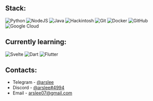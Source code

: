## Stack: 
![Python](https://img.shields.io/badge/-Python-3572a5?style=flat-square&logo=python&logoColor=white) ![NodeJS](https://img.shields.io/badge/-Node.JS-026E00?style=flat-square&logo=node.js&logoColor=white) ![Java](https://img.shields.io/badge/-Java-b07219?style=flat-square&logo=java&logoColor=white) ![Hackintosh](https://shields.io/badge/Hackintosh-grey?logo=apple&style=flat-square) ![Git](https://img.shields.io/badge/-Git-F44D27?style=flat-square&logo=git&logoColor=white) ![Docker](https://img.shields.io/badge/-Docker-24B8EB?style=flat-square&logo=docker&logoColor=white) ![GitHub](https://img.shields.io/badge/-GitHub-24292E?style=flat-square&logo=github&logoColor=white) ![Google Cloud](https://shields.io/badge/Google%20Cloud-blue?logo=google-cloud&style=flat-square&logoColor=white)
## Currently learning:
![Svelte](https://shields.io/badge/Svelte-F03C0A?logo=svelte&style=flat-square&logoColor=white) ![Dart](https://shields.io/badge/Dart-blue?logo=dart&style=flat-square) ![Flutter](https://shields.io/badge/Flutter-02569b?logo=flutter&style=flat-square)

## Contacts:
* Telegram - [@arslee](https://t.me/arslee)
* Discord - [@arslee#4994](https://dsc.bio/ars)
* Email - [arslee07@gmail.com](mailto:arslee07@gmail.com)
